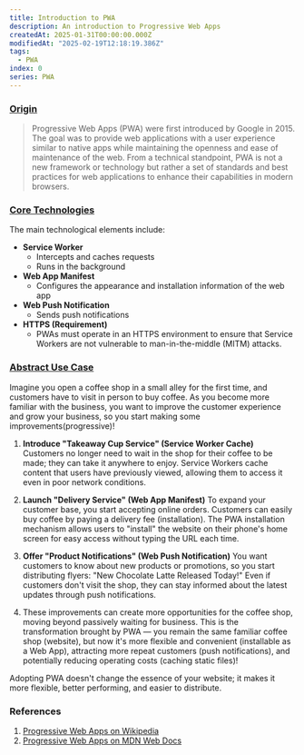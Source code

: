```yaml
---
title: Introduction to PWA
description: An introduction to Progressive Web Apps
createdAt: 2025-01-31T00:00:00.000Z
modifiedAt: "2025-02-19T12:18:19.386Z"
tags:
  - PWA
index: 0
series: PWA
---
```


### [Origin](#come-from)

> Progressive Web Apps (PWA) were first introduced by Google in 2015. The goal was to provide web applications with a user experience similar to native apps while maintaining the openness and ease of maintenance of the web. From a technical standpoint, PWA is not a new framework or technology but rather a set of standards and best practices for web applications to enhance their capabilities in modern browsers.

### [Core Technologies](#core-tech)

The main technological elements include:

- **Service Worker**
  - Intercepts and caches requests
  - Runs in the background
- **Web App Manifest**
  - Configures the appearance and installation information of the web app
- **Web Push Notification**
  - Sends push notifications
- **HTTPS (Requirement)**
  - PWAs must operate in an HTTPS environment to ensure that Service Workers are not vulnerable to man-in-the-middle (MITM) attacks.

### [Abstract Use Case](#story)

Imagine you open a coffee shop in a small alley for the first time, and customers have to visit in person to buy coffee. As you become more familiar with the business, you want to improve the customer experience and grow your business, so you start making some improvements(progressive)!

1. **Introduce "Takeaway Cup Service" (Service Worker Cache)**
   Customers no longer need to wait in the shop for their coffee to be made; they can take it anywhere to enjoy. Service Workers cache content that users have previously viewed, allowing them to access it even in poor network conditions.

2. **Launch "Delivery Service" (Web App Manifest)**
   To expand your customer base, you start accepting online orders. Customers can easily buy coffee by paying a delivery fee (installation). The PWA installation mechanism allows users to "install" the website on their phone's home screen for easy access without typing the URL each time.

3. **Offer "Product Notifications" (Web Push Notification)**
   You want customers to know about new products or promotions, so you start distributing flyers: "New Chocolate Latte Released Today!" Even if customers don't visit the shop, they can stay informed about the latest updates through push notifications.

4. These improvements can create more opportunities for the coffee shop, moving beyond passively waiting for business. This is the transformation brought by PWA — you remain the same familiar coffee shop (website), but now it's more flexible and convenient (installable as a Web App), attracting more repeat customers (push notifications), and potentially reducing operating costs (caching static files)!

Adopting PWA doesn't change the essence of your website; it makes it more flexible, better performing, and easier to distribute.

### References

1. [Progressive Web Apps on Wikipedia](https://en.wikipedia.org/wiki/Progressive_web_app)
2. [Progressive Web Apps on MDN Web Docs](https://developer.mozilla.org/en-US/docs/Web/Progressive_web_apps)
